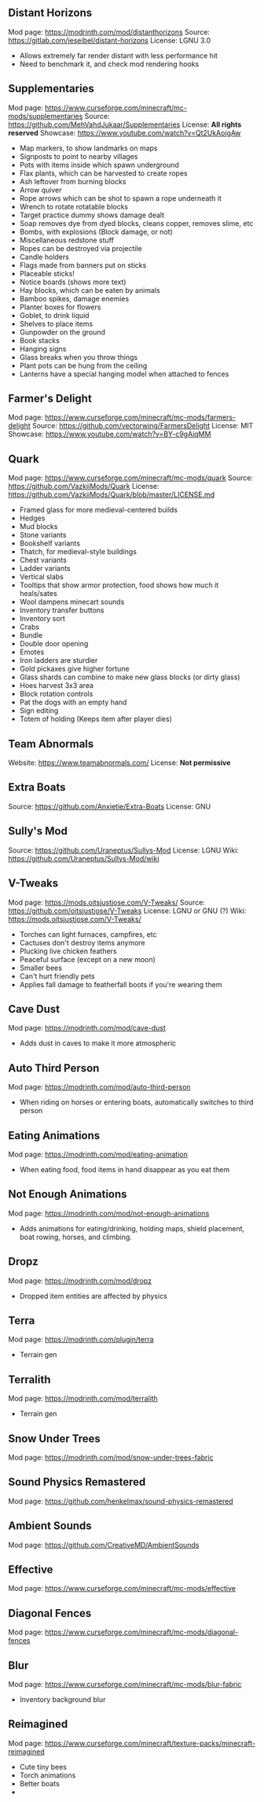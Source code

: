 ## Distant Horizons
Mod page: https://modrinth.com/mod/distanthorizons
Source: https://gitlab.com/jeseibel/distant-horizons
License: LGNU 3.0

- Allows extremely far render distant with less performance hit
- Need to benchmark it, and check mod rendering hooks

## Supplementaries
Mod page: https://www.curseforge.com/minecraft/mc-mods/supplementaries
Source: https://github.com/MehVahdJukaar/Supplementaries
License: **All rights reserved**
Showcase: https://www.youtube.com/watch?v=Qt2UkAojgAw

- Map markers, to show landmarks on maps
- Signposts to point to nearby villages
- Pots with items inside which spawn underground
- Flax plants, which can be harvested to create ropes
- Ash leftover from burning blocks
- Arrow quiver
- Rope arrows which can be shot to spawn a rope underneath it
- Wrench to rotate rotatable blocks
- Target practice dummy shows damage dealt
- Soap removes dye from dyed blocks, cleans copper, removes slime, etc
- Bombs, with explosions (Block damage, or not)
- Miscellaneous redstone stuff
- Ropes can be destroyed via projectile
- Candle holders
- Flags made from banners put on sticks
- Placeable sticks!
- Notice boards (shows more text)
- Hay blocks, which can be eaten by animals
- Bamboo spikes, damage enemies
- Planter boxes for flowers
- Goblet, to drink liquid
- Shelves to place items
- Gunpowder on the ground
- Book stacks
- Hanging signs
- Glass breaks when you throw things
- Plant pots can be hung from the ceiling
- Lanterns have a special hanging model when attached to fences

## Farmer's Delight
Mod page: https://www.curseforge.com/minecraft/mc-mods/farmers-delight
Source: https://github.com/vectorwing/FarmersDelight
License: MIT
Showcase: https://www.youtube.com/watch?v=BY-c9gAiqMM

## Quark
Mod page: https://www.curseforge.com/minecraft/mc-mods/quark
Source: https://github.com/VazkiiMods/Quark
License: https://github.com/VazkiiMods/Quark/blob/master/LICENSE.md

- Framed glass for more medieval-centered builds
- Hedges
- Mud blocks
- Stone variants
- Bookshelf variants
- Thatch, for medieval-style buildings
- Chest variants
- Ladder variants
- Vertical slabs
- Tooltips that show armor protection, food shows how much it heals/sates
- Wool dampens minecart sounds
- Inventory transfer buttons
- Inventory sort
- Crabs
- Bundle
- Double door opening
- Emotes
- Iron ladders are sturdier
- Gold pickaxes give higher fortune
- Glass shards can combine to make new glass blocks (or dirty glass)
- Hoes harvest 3x3 area
- Block rotation controls
- Pat the dogs with an empty hand
- Sign editing
- Totem of holding (Keeps item after player dies)

## Team Abnormals
Website: https://www.teamabnormals.com/
License: **Not permissive**

## Extra Boats
Source: https://github.com/Anxietie/Extra-Boats
License: GNU

## Sully's Mod
Source: https://github.com/Uraneptus/Sullys-Mod
License: LGNU
Wiki: https://github.com/Uraneptus/Sullys-Mod/wiki

## V-Tweaks
Mod page: https://mods.oitsjustjose.com/V-Tweaks/
Source: https://github.com/oitsjustjose/V-Tweaks
License: LGNU or GNU (?)
Wiki: https://mods.oitsjustjose.com/V-Tweaks/

- Torches can light furnaces, campfires, etc
- Cactuses don't destroy items anymore
- Plucking live chicken feathers
- Peaceful surface (except on a new moon)
- Smaller bees
- Can't hurt friendly pets
- Applies fall damage to featherfall boots if you're wearing them

## Cave Dust
Mod page: https://modrinth.com/mod/cave-dust
- Adds dust in caves to make it more atmospheric

## Auto Third Person
Mod page: https://modrinth.com/mod/auto-third-person
- When riding on horses or entering boats, automatically switches to third person
## Eating Animations
Mod page: https://modrinth.com/mod/eating-animation
- When eating food, food items in hand disappear as you eat them

## Not Enough Animations
Mod page: https://modrinth.com/mod/not-enough-animations
- Adds animations for eating/drinking, holding maps, shield placement, boat rowing, horses, and climbing.

## Dropz
Mod page: https://modrinth.com/mod/dropz
- Dropped item entities are affected by physics

## Terra
Mod page: https://modrinth.com/plugin/terra
- Terrain gen

## Terralith
Mod page: https://modrinth.com/mod/terralith
- Terrain gen

## Snow Under Trees
Mod page: https://modrinth.com/mod/snow-under-trees-fabric

## Sound Physics Remastered
Mod page: https://github.com/henkelmax/sound-physics-remastered

## Ambient Sounds
Mod page: https://github.com/CreativeMD/AmbientSounds

## Effective
Mod page: https://www.curseforge.com/minecraft/mc-mods/effective

## Diagonal Fences
Mod page: https://www.curseforge.com/minecraft/mc-mods/diagonal-fences

## Blur
Mod page: https://www.curseforge.com/minecraft/mc-mods/blur-fabric
- Inventory background blur

## Reimagined
Mod page: https://www.curseforge.com/minecraft/texture-packs/minecraft-reimagined
- Cute tiny bees
- Torch animations
- Better boats
- 
